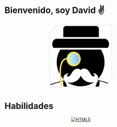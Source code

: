 # Bienvenido, soy David ✌️

<div align="center">
  <img src="resources/logo.png" style="background: whitesmoke; border-top-left-radius:20%; border-bottom-right-radius:20%; padding: 5px" width="200px">
</div>

# Habilidades

<dev align="center">

[![HTML5](https://img.shields.io/badge/-HTML5-E34F26?logo=html5&color=white)]()

</div>